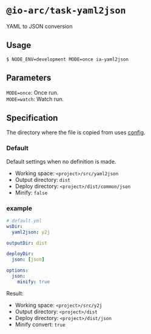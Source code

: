 # `@io-arc/task-yaml2json`

YAML to JSON conversion

## Usage

```
$ NODE_ENV=development MODE=once ia-yaml2json
```

## Parameters

`MODE=once`: Once run.  
`MODE=watch`: Watch run.

## Specification

The directory where the file is copied from uses [config](https://www.npmjs.com/package/node-config).  

### Default

Default settings when no definition is made.

- Working space: `<project>/src/yaml2json`
- Output directory: `dist`
- Deploy directory: `<project>/dist/common/json`
- Minify: `false`

### example

```yaml
# default.yml
wsDir:
  yaml2json: y2j

outputDir: dist

deployDir:
  json: [json] 

options:
  json:
    minify: true
```

Result:  

- Working space: `<project>/src/y2j`
- Output directory: `<project>/dist`
- Deploy directory: `<project>/dist/json`
- Minify convert: `true`

